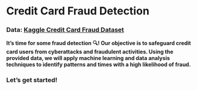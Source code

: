# Credit Card Fraud Detection

### Data: [Kaggle Credit Card Fraud Dataset](https://www.kaggle.com/mlg-ulb/creditcardfraud)

**It’s time for some fraud detection 🔍! Our objective is to safeguard credit card users from cyberattacks and fraudulent activities. Using the provided data, we will apply machine learning and data analysis techniques to identify patterns and times with a high likelihood of fraud.**

### Let’s get started!